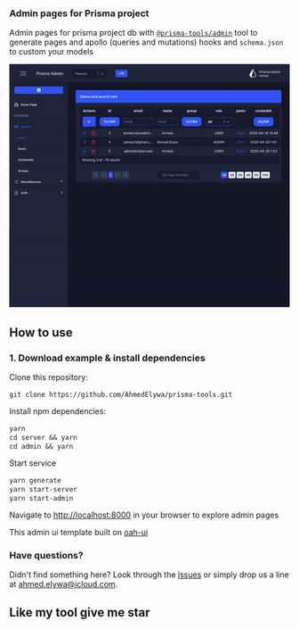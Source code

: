 ### Admin pages for Prisma project

Admin pages for prisma project db with [`@prisma-tools/admin`](https://github.com/AhmedElywa/prisma-tools/tree/master/packages/admin) tool to generate pages and apollo (queries and mutations) hooks and `schema.json` to custom your models

![demo](demo.gif)

## How to use

### 1. Download example & install dependencies

Clone this repository:

```shell script
git clone https://github.com/AhmedElywa/prisma-tools.git
```

Install npm dependencies:

```shell script
yarn
cd server && yarn
cd admin && yarn
```

Start service

```shell script
yarn generate
yarn start-server
yarn start-admin
```

Navigate to [http://localhost:8000](http://localhost:8000/) in your browser to explore admin pages

This admin ui template built on [oah-ui](https://oah-ui.oahtech.io/getting-started)

### Have questions?

Didn't find something here? Look through the [issues](https://github.com/AhmedElywa/prisma-tools/issues) or simply drop us a line at <ahmed.elywa@icloud.com>.

## Like my tool give me star 